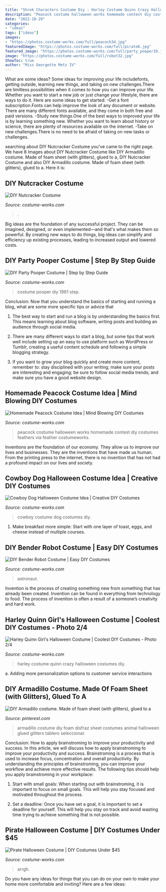 ```yaml
---
title: "Shrek Characters Costume Diy : Harley Costume Quinn Crazy Halloween Costumes Diy"
description: "Peacock costume halloween works homemade contest diy costumes feathers via feather costumeworks"
date: "2022-10-29"
categories:
- "ideas"
tags: ["ideas"]
images:
- "https://photos.costume-works.com/full/peacock34.jpg"
featuredImage: "https://photos.costume-works.com/full/pirate6.jpg"
featured_image: "https://photos.costume-works.com/full/party_pooper10.jpg"
image: "https://photos.costume-works.com/full/robot32.jpg"
ShowToc: true
author: "Miss Georgette Metz IV"
---
```



What are some ideas?
Some ideas for improving your life includefonts, getting outside, learning new things, and taking on new challenges.There are limitless possibilities when it comes to how you can improve your life. Whether you want to start a new job or just change your lifestyle, there are ways to do it. Here are some ideas to get started: 
-Get a font subscription.Fonts can help improve the look of any document or website. There are many different fonts available, and they come in both free and paid versions. 
-Study new things.One of the best ways to improved your life is by learning something new. Whether you want to learn about history or science, there are plenty of resources available on the internet. 
-Take on new challenges.There is no need to be afraid of taking on new tasks or challenges.

	

		
searching about DIY Nutcracker Costume you've came to the right page. We have 8 Images about DIY Nutcracker Costume like DIY Armadillo costume. Made of foam sheet (with glitters), glued to a, DIY Nutcracker Costume and also DIY Armadillo costume. Made of foam sheet (with glitters), glued to a. Here it is:
		
    
## DIY Nutcracker Costume

<img loading=lazy src="https://photos.costume-works.com/full/nutcracker.jpg" onerror="this.onerror=null;this.src='https://tse1.mm.bing.net/th?id=OIP.I1X3eeq27HgI9MqPaXDrpAHaKd&amp;pid=15.1';" alt="DIY Nutcracker Costume">

_Source: costume-works.com_

>. 

	

Big ideas are the foundation of any successful project. They can be imagined, designed, or even implemented—and that's what makes them so powerful. By creating new ways to do things, big ideas can simplify and efficiency up existing processes, leading to increased output and lowered costs.

    
## DIY Party Pooper Costume | Step By Step Guide

<img loading=lazy src="https://photos.costume-works.com/full/party_pooper10.jpg" onerror="this.onerror=null;this.src='https://tse3.mm.bing.net/th?id=OIP.SEFP7toZejjdbQImJGTuHgHaK0&amp;pid=15.1';" alt="DIY Party Pooper Costume | Step by Step Guide">

_Source: costume-works.com_

>costume pooper diy 1961 step. 

	

Conclusion: Now that you understand the basics of starting and running a blog, what are some more specific tips or advice that
1. The best way to start and run a blog is by understanding the basics first. This means learning about blog software, writing posts and building an audience through social media.
2. There are many different ways to start a blog, but some tips that work well include setting up an easy to use platform such as WordPress or Tumblr, creating a useful content schedule and following a simple blogging strategy.

3. If you want to grow your blog quickly and create more content, remember to: stay disciplined with your writing; make sure your posts are interesting and engaging; be sure to follow social media trends; and make sure you have a good website design.

    
## Homemade Peacock Costume Idea | Mind Blowing DIY Costumes

<img loading=lazy src="https://photos.costume-works.com/full/peacock34.jpg" onerror="this.onerror=null;this.src='https://tse4.mm.bing.net/th?id=OIP.4HYXBXjvcGbHpwQPFYxJQgHaJ6&amp;pid=15.1';" alt="Homemade Peacock Costume Idea | Mind Blowing DIY Costumes">

_Source: costume-works.com_

>peacock costume halloween works homemade contest diy costumes feathers via feather costumeworks. 

	

Inventions are the foundation of our economy. They allow us to improve our lives and businesses. They are the inventions that have made us human. From the printing press to the internet, there is no invention that has not had a profound impact on our lives and society.

    
## Cowboy Dog Halloween Costume Idea | Creative DIY Costumes

<img loading=lazy src="https://photos.costume-works.com/full/cowboy_dg.jpg" onerror="this.onerror=null;this.src='https://tse4.mm.bing.net/th?id=OIP.e2lC31XRwoi187vwmEpOJAHaL5&amp;pid=15.1';" alt="Cowboy Dog Halloween Costume Idea | Creative DIY Costumes">

_Source: costume-works.com_

>cowboy costume dog costumes diy. 

	

1. Make breakfast more simple: Start with one layer of toast, eggs, and cheese instead of multiple courses. 

    
## DIY Bender Robot Costume | Easy DIY Costumes

<img loading=lazy src="https://photos.costume-works.com/full/robot32.jpg" onerror="this.onerror=null;this.src='https://tse2.mm.bing.net/th?id=OIP.RM1-YZlhSodhcIcs2Q7yIAHaNK&amp;pid=15.1';" alt="DIY Bender Robot Costume | Easy DIY Costumes">

_Source: costume-works.com_

>astronaut. 

	

Invention is the process of creating something new from something that has already been created. Invention can be found in everything from technology to food. The process of invention is often a result of a someone’s creativity and hard work.

    
## Harley Quinn Girl&#039;s Halloween Costume | Coolest DIY Costumes - Photo 2/4

<img loading=lazy src="https://photos.costume-works.com/full/harley_quinn62.jpg" onerror="this.onerror=null;this.src='https://tse2.mm.bing.net/th?id=OIP.iZvMzSwrjJBBUgmBqi32fQHaKG&amp;pid=15.1';" alt="Harley Quinn Girl&#039;s Halloween Costume | Coolest DIY Costumes - Photo 2/4">

_Source: costume-works.com_

>harley costume quinn crazy halloween costumes diy. 

	

a. Adding more personalization options to customer service interactions 

    
## DIY Armadillo Costume. Made Of Foam Sheet (with Glitters), Glued To A

<img loading=lazy src="https://i.pinimg.com/736x/9b/09/ac/9b09ac79191eabb46e78cf8f545a5b1e.jpg" onerror="this.onerror=null;this.src='https://tse2.mm.bing.net/th?id=OIP.lQ1TsO2sfPRfjTSQ59lpsgHaKl&amp;pid=15.1';" alt="DIY Armadillo costume. Made of foam sheet (with glitters), glued to a">

_Source: pinterest.com_

>armadillo costume diy foam disfraz sheet costumes animal halloween glued glitters tablero seleccionar. 

	

Conclusion: How to apply brainstroming to improve your productivity and success.
In this article, we will discuss how to apply brainstroming to improve your productivity and success. Brainstroming is a process that is used to increase focus, concentration and overall productivity. By understanding the principles of brainstroming, you can improve your workflow and achieve more effective results. The following tips should help you apply brainstroming in your workplace: 
1) Start with small goals: When starting out with brainstroming, it is important to focus on small goals. This will help you stay focused and motivated throughout the process. 

2) Set a deadline: Once you have set a goal, it is important to set a deadline for yourself. This will help you stay on track and avoid wasting time trying to achieve something that is not possible.

    
## Pirate Halloween Costume | DIY Costumes Under $45

<img loading=lazy src="https://photos.costume-works.com/full/pirate6.jpg" onerror="this.onerror=null;this.src='https://tse1.mm.bing.net/th?id=OIP.kOWwHFCXMQQRi_o_HobLAQHaJ3&amp;pid=15.1';" alt="Pirate Halloween Costume | DIY Costumes Under $45">

_Source: costume-works.com_

>arrgh. 

	

Do you have any ideas for things that you can do on your own to make your home more comfortable and inviting? Here are a few ideas: 

